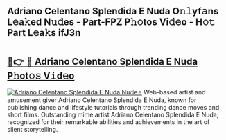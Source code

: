 ## Adriano Celentano Splendida E Nuda O𝚗𝚕yf𝚊ns L𝚎a𝚔ed N𝚞𝚍es - Part-FPZ P𝚑𝚘tos Vi𝚍𝚎o - H𝚘𝚝 Part L𝚎a𝚔s ifJ3n

# <h2><a href="http://kfeb6y.oniu.top/?m=Adriano+Celentano+Splendida+E+Nuda">🔗👉 🔴 Adriano Celentano Splendida E Nuda P𝚑ot𝚘𝚜 V𝚒d𝚎o</a></h2>

[![Adriano Celentano Splendida E Nuda Nu𝚍e𝚜](https://i.imgur.com/0qMVB7G.gif)](http://kfeb6y.oniu.top/?m=Adriano+Celentano+Splendida+E+Nuda)
Web-based artist and amusement giver Adriano Celentano Splendida E Nuda, known for publishing dance and lifestyle tutorials through trending dance moves and short films. Outstanding mime artist Adriano Celentano Splendida E Nuda, recognized for their remarkable abilities and achievements in the art of silent storytelling.  
